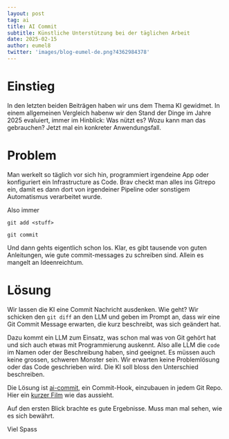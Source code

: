 ```yaml
---
layout: post
tag: ai
title: AI Commit
subtitle: Künstliche Unterstützung bei der täglichen Arbeit
date: 2025-02-15
author: eumel8
twitter: 'images/blog-eumel-de.png?4362984378'
---
```


# Einstieg

In den letzten beiden Beiträgen haben wir uns dem Thema KI gewidmet. In einem allgemeinen Vergleich habenw wir den Stand der Dinge im Jahre 2025 evaluiert, immer im Hinblick: Was nützt es? Wozu kann man das gebrauchen? Jetzt mal ein konkreter Anwendungsfall.

# Problem

Man werkelt so täglich vor sich hin, programmiert irgendeine App oder konfiguriert ein Infrastructure as Code. Brav checkt man alles ins Gitrepo ein, damit es dann dort von irgendeiner Pipeline oder sonstigem Automatismus verarbeitet wurde.

Also immer

```
git add <stuff>
```

```
git commit
```

Und dann gehts eigentlich schon los. Klar, es gibt tausende von guten Anleitungen, wie gute commit-messages zu schreiben sind. Allein es mangelt an Ideenreichtum.

# Lösung

Wir lassen die KI eine Commit Nachricht ausdenken. Wie geht? Wir schicken den `git diff` an den LLM und geben im Prompt an, dass wir eine Git Commit Message erwarten, die kurz beschreibt, was sich geändert hat.

Dazu kommt ein LLM zum Einsatz, was schon mal was von Git gehört hat und sich auch etwas mit Programmierung auskennt. Also alle LLM die `code` im Namen oder der Beschreibung haben, sind geeignet. Es müssen auch keine grossen, schweren Monster sein. Wir erwarten keine Problemlösung oder das Code geschrieben wird. Die KI soll bloss den Unterschied beschreiben.

Die Lösung ist [ai-commit](https://github.com/eumel8/ai-commit), ein Commit-Hook, einzubauen in jedem Git Repo. Hier ein [kurzer Film](https://eumel8.github.io/ai-commit/recording.html) wie das aussieht.

Auf den ersten Blick brachte es gute Ergebnisse. Muss man mal sehen, wie es sich bewährt.

Viel Spass
